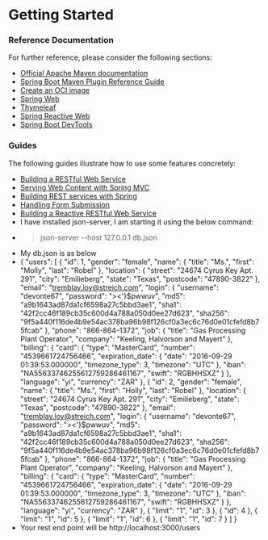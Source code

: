 # Getting Started

### Reference Documentation
For further reference, please consider the following sections:

* [Official Apache Maven documentation](https://maven.apache.org/guides/index.html)
* [Spring Boot Maven Plugin Reference Guide](https://docs.spring.io/spring-boot/docs/2.7.7/maven-plugin/reference/html/)
* [Create an OCI image](https://docs.spring.io/spring-boot/docs/2.7.7/maven-plugin/reference/html/#build-image)
* [Spring Web](https://docs.spring.io/spring-boot/docs/2.7.7/reference/htmlsingle/#web)
* [Thymeleaf](https://docs.spring.io/spring-boot/docs/2.7.7/reference/htmlsingle/#web.servlet.spring-mvc.template-engines)
* [Spring Reactive Web](https://docs.spring.io/spring-boot/docs/2.7.7/reference/htmlsingle/#web.reactive)
* [Spring Boot DevTools](https://docs.spring.io/spring-boot/docs/2.7.7/reference/htmlsingle/#using.devtools)

### Guides
The following guides illustrate how to use some features concretely:

* [Building a RESTful Web Service](https://spring.io/guides/gs/rest-service/)
* [Serving Web Content with Spring MVC](https://spring.io/guides/gs/serving-web-content/)
* [Building REST services with Spring](https://spring.io/guides/tutorials/rest/)
* [Handling Form Submission](https://spring.io/guides/gs/handling-form-submission/)
* [Building a Reactive RESTful Web Service](https://spring.io/guides/gs/reactive-rest-service/)
* I have installed json-server, I am starting it using the below command:
* >json-server --host 127.0.0.1 db.json
* My db.json is as below
* {
  "users": [
  {
  "id": 1,
  "gender": "female",
  "name": {
  "title": "Ms.",
  "first": "Molly",
  "last": "Robel"
  },
  "location": {
  "street": "24674 Cyrus Key Apt. 291",
  "city": "Emilieberg",
  "state": "Texas",
  "postcode": "47890-3822"
  },
  "email": "tremblay.loy@streich.com",
  "login": {
  "username": "devonte67",
  "password": "><'}$pwwuv",
  "md5": "a9b1643ad87da1cf6598a27c5bbd3ae1",
  "sha1": "42f2cc46f189cb35c600d4a788a050d0ee27d623",
  "sha256": "9f5a440f116de4b9e54ac378ba96b98f126cf0a3ec6c76d0e01cfefd8b75fcab"
  },
  "phone": "866-864-1372",
  "job": {
  "title": "Gas Processing Plant Operator",
  "company": "Keeling, Halvorson and Mayert"
  },
  "billing": {
  "card": {
  "type": "MasterCard",
  "number": "4539661724756466",
  "expiration_date": {
  "date": "2016-09-29 01:39:53.000000",
  "timezone_type": 3,
  "timezone": "UTC"
  },
  "iban": "NA55633746255612759286461167",
  "swift": "RGBHHSXZ"
  }
  },
  "language": "yi",
  "currency": "ZAR"
  },
  {
  "id": 2,
  "gender": "female",
  "name": {
  "title": "Ms.",
  "first": "Holly",
  "last": "Robel"
  },
  "location": {
  "street": "24674 Cyrus Key Apt. 291",
  "city": "Emilieberg",
  "state": "Texas",
  "postcode": "47890-3822"
  },
  "email": "tremblay.loy@streich.com",
  "login": {
  "username": "devonte67",
  "password": "><'}$pwwuv",
  "md5": "a9b1643ad87da1cf6598a27c5bbd3ae1",
  "sha1": "42f2cc46f189cb35c600d4a788a050d0ee27d623",
  "sha256": "9f5a440f116de4b9e54ac378ba96b98f126cf0a3ec6c76d0e01cfefd8b75fcab"
  },
  "phone": "866-864-1372",
  "job": {
  "title": "Gas Processing Plant Operator",
  "company": "Keeling, Halvorson and Mayert"
  },
  "billing": {
  "card": {
  "type": "MasterCard",
  "number": "4539661724756466",
  "expiration_date": {
  "date": "2016-09-29 01:39:53.000000",
  "timezone_type": 3,
  "timezone": "UTC"
  },
  "iban": "NA55633746255612759286461167",
  "swift": "RGBHHSXZ"
  }
  },
  "language": "yi",
  "currency": "ZAR"
  },
  {
  "limit": "1",
  "id": 3
  },
  {
  "id": 4
  },
  {
  "limit": "1",
  "id": 5
  },
  {
  "limit": "1",
  "id": 6
  },
  {
  "limit": "1",
  "id": 7
  }
  ]
  }
* Your rest end point will be http://localhost:3000/users

